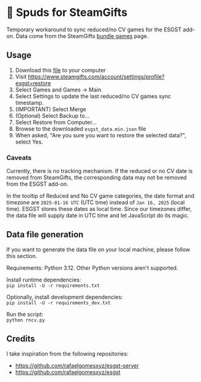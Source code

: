 # 🥔 Spuds for SteamGifts

Temporary workaround to sync reduced/no CV games for the ESGST add-on.
Data come from the SteamGifts [bundle games](https://www.steamgifts.com/bundle-games) page.

## Usage

1. Download this [file](dist/esgst_data.zip) to your computer
2. Visit https://www.steamgifts.com/account/settings/profile?esgst=restore
3. Select Games and Games → Main
4. Select Settings to update the last reduced/no CV games sync timestamp.
5. (IMPORTANT) Select Merge
6. (Optional) Select Backup to...
7. Select Restore from Computer...
8. Browse to the downloaded `esgst_data.min.json` file
9. When asked, "Are you sure you want to restore the selected data?", select Yes.

### Caveats

Currently, there is no tracking mechanism.
If the reduced or no CV date is removed from SteamGifts, the corresponding data may not be removed from the ESGST add-on.

In the tooltip of Reduced and No CV game categories, the date format and timezone are `2025-01-16 UTC` (UTC time) instead of `Jan 16, 2025` (local time).
ESGST stores these dates as local time.
Since our timezones differ, the data file will supply date in UTC time and let JavaScript do its magic.

## Data file generation

If you want to generate the data file on your local machine, please follow this section.

Requirements: Python 3.12. Other Python versions aren't supported.

Install runtime dependencies:\
`pip install -U -r requirements.txt`

Optionally, install development dependencies:\
`pip install -U -r requirements_dev.txt`

Run the script:\
`python rncv.py`

## Credits

I take inspiration from the following repositories:

- https://github.com/rafaelgomesxyz/esgst-server
- https://github.com/rafaelgomesxyz/esgst
